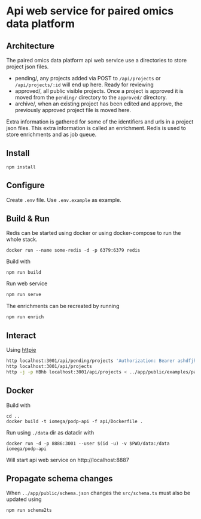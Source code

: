 # Api web service for paired omics data platform

## Architecture

The paired omics data platform api web service use a directories to store project json files.

* pending/, any projects added via POST to `/api/projects` or `/api/projects/:id` will end up here. Ready for reviewing
* approved/, all public visible projects. Once a project is approved it is moved from the `pending/` directory to the `approved/` directory.
* archive/, when an existing project has been edited and approve, the previously approved project file is moved here.

Extra information is gathered for some of the identifiers and urls in a project json files. This extra information is called an enrichment. Redis is used to store enrichments and as job queue.

## Install

```shell
npm install
```

## Configure

Create `.env` file.
Use `.env.example` as example.

## Build & Run

Redis can be started using docker or using docker-compose to run the whole stack.

```shell
docker run --name some-redis -d -p 6379:6379 redis
```

Build with

```shell
npm run build
```

Run web service

```bash
npm run serve
```

The enrichments can be recreated by running

```shell
npm run enrich
```

## Interact

Using [httpie](https://httpie.org)

```bash
http localhost:3001/api/pending/projects 'Authorization: Bearer ashdfjhasdlkjfhalksdjhflak'
http localhost:3001/api/projects
http -j -p HBhb localhost:3001/api/projects < ../app/public/examples/paired_datarecord_MSV000078839_example.json
```

## Docker

Build with

```shell
cd ..
docker build -t iomega/podp-api -f api/Dockerfile .
```

Run using `./data` dir as datadir with

```shell
docker run -d -p 8886:3001 --user $(id -u) -v $PWD/data:/data iomega/podp-api
```

Will start api web service on http://localhost:8887

## Propagate schema changes

When `../app/public/schema.json` changes the `src/schema.ts` must also be updated using

```shell
npm run schema2ts
```
